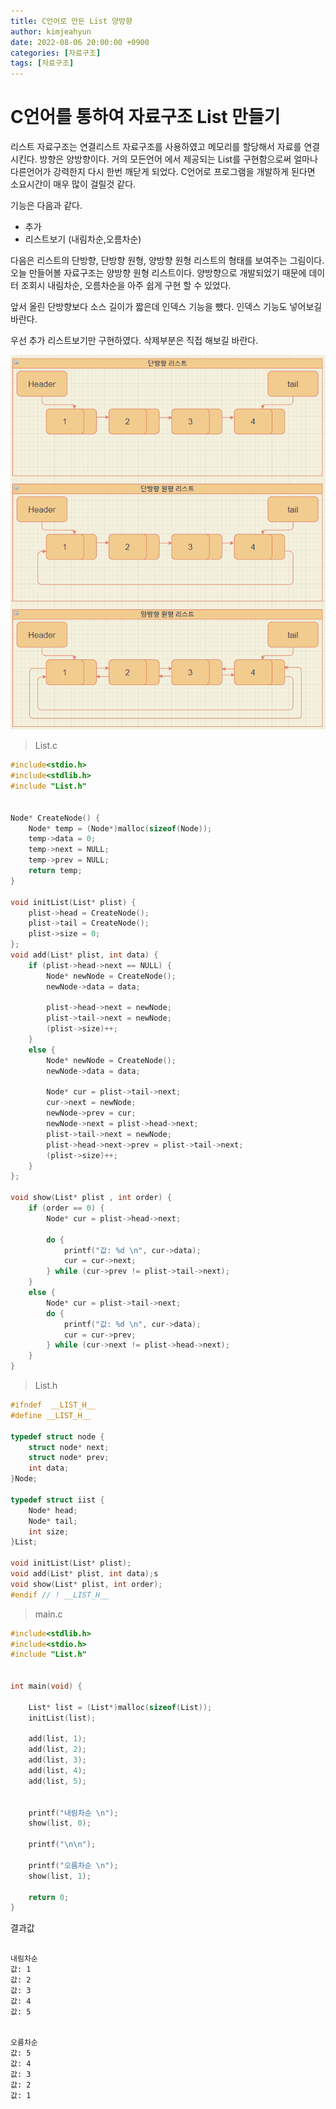```yaml
---
title: C언어로 만든 List 양방향
author: kimjeahyun
date: 2022-08-06 20:00:00 +0900
categories: [자료구조]
tags: [자료구조]
---
```


# C언어를 통하여 자료구조 List 만들기

리스트 자료구조는 연결리스트 자료구조를 사용하였고
메모리를 할당해서 자료를 연결시킨다. 방향은 양방향이다.
거의 모든언어 에서 제공되는 List를 구현함으로써 얼마나 다른언어가 강력한지 다시 한번 깨닫게 되었다. C언어로 프로그램을 개발하게 된다면 소요시간이 매우 많이 걸릴것 같다.

기능은 다음과 같다.
-	추가
-	리스트보기 (내림차순,오름차순)


다음은 리스트의 단방향, 단방향 원형, 양방향 원형 리스트의 형태를 보여주는 그림이다.
오늘 만들어볼 자료구조는 양방향 원형 리스트이다. 양방향으로 개발되었기 때문에
데이터 조회시 내림차순, 오름차순을 아주 쉽게 구현 할 수 있었다.

앞서 올린 단방향보다 소스 길이가 짧은데 인덱스 기능을 뺐다. 인덱스 기능도 넣어보길 바란다.

우선 추가 리스트보기만 구현하였다.
삭제부분은 직접 해보길 바란다. 

![경로](../../img/project/LinkedList.png)


> List.c

```c
#include<stdio.h>
#include<stdlib.h>
#include "List.h"


Node* CreateNode() {
	Node* temp = (Node*)malloc(sizeof(Node));
	temp->data = 0;
	temp->next = NULL;
	temp->prev = NULL;
	return temp;
}

void initList(List* plist) {
	plist->head = CreateNode();
	plist->tail = CreateNode();
	plist->size = 0;
};
void add(List* plist, int data) {
	if (plist->head->next == NULL) {
		Node* newNode = CreateNode();
		newNode->data = data;

		plist->head->next = newNode;
		plist->tail->next = newNode;
		(plist->size)++;
	}
	else {
		Node* newNode = CreateNode();
		newNode->data = data;

		Node* cur = plist->tail->next;
		cur->next = newNode;
		newNode->prev = cur;
		newNode->next = plist->head->next;
		plist->tail->next = newNode;
		plist->head->next->prev = plist->tail->next;
		(plist->size)++;
	}
};

void show(List* plist , int order) {
	if (order == 0) {
		Node* cur = plist->head->next;
		
		do {
			printf("값: %d \n", cur->data);
			cur = cur->next;
		} while (cur->prev != plist->tail->next);
	}
	else {
		Node* cur = plist->tail->next;
		do {
			printf("값: %d \n", cur->data);
			cur = cur->prev;
		} while (cur->next != plist->head->next);
	}
}
```

>List.h

```c
#ifndef  __LIST_H__
#define __LIST_H__

typedef struct node {
	struct node* next;
	struct node* prev;
	int data;
}Node;

typedef struct iist {
	Node* head;
	Node* tail;
	int size;
}List;

void initList(List* plist);
void add(List* plist, int data);s
void show(List* plist, int order);
#endif // ! __LIST_H__

```

>main.c

```c
#include<stdlib.h>
#include<stdio.h>
#include "List.h"


int main(void) {

	List* list = (List*)malloc(sizeof(List));
	initList(list);

	add(list, 1);
	add(list, 2);
	add(list, 3);
	add(list, 4);
	add(list, 5);


	printf("내림차순 \n");
	show(list, 0);
	
	printf("\n\n");

	printf("오름차순 \n");
	show(list, 1);

	return 0;
}
```

결과값

~~~

내림차순
값: 1
값: 2
값: 3
값: 4
값: 5


오름차순
값: 5
값: 4
값: 3
값: 2
값: 1

~~~